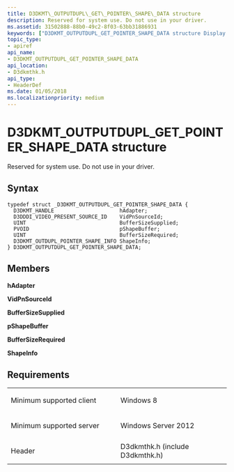 ```yaml
---
title: D3DKMT\_OUTPUTDUPL\_GET\_POINTER\_SHAPE\_DATA structure
description: Reserved for system use. Do not use in your driver.
ms.assetid: 31502888-88b0-49c2-8f03-63bb31886931
keywords: ["D3DKMT_OUTPUTDUPL_GET_POINTER_SHAPE_DATA structure Display Devices"]
topic_type:
- apiref
api_name:
- D3DKMT_OUTPUTDUPL_GET_POINTER_SHAPE_DATA
api_location:
- D3dkmthk.h
api_type:
- HeaderDef
ms.date: 01/05/2018
ms.localizationpriority: medium
---
```


# D3DKMT\_OUTPUTDUPL\_GET\_POINTER\_SHAPE\_DATA structure


Reserved for system use. Do not use in your driver.

Syntax
------

```ManagedCPlusPlus
typedef struct _D3DKMT_OUTPUTDUPL_GET_POINTER_SHAPE_DATA {
  D3DKMT_HANDLE                     hAdapter;
  D3DDDI_VIDEO_PRESENT_SOURCE_ID    VidPnSourceId;
  UINT                              BufferSizeSupplied;
  PVOID                             pShapeBuffer;
  UINT                              BufferSizeRequired;
  D3DKMT_OUTDUPL_POINTER_SHAPE_INFO ShapeInfo;
} D3DKMT_OUTPUTDUPL_GET_POINTER_SHAPE_DATA;
```

Members
-------

**hAdapter**

**VidPnSourceId**

**BufferSizeSupplied**

**pShapeBuffer**

**BufferSizeRequired**

**ShapeInfo**

Requirements
------------

<table>
<colgroup>
<col width="50%" />
<col width="50%" />
</colgroup>
<tbody>
<tr class="odd">
<td align="left"><p>Minimum supported client</p></td>
<td align="left"><p>Windows 8</p></td>
</tr>
<tr class="even">
<td align="left"><p>Minimum supported server</p></td>
<td align="left"><p>Windows Server 2012</p></td>
</tr>
<tr class="odd">
<td align="left"><p>Header</p></td>
<td align="left">D3dkmthk.h (include D3dkmthk.h)</td>
</tr>
</tbody>
</table>

 

 





